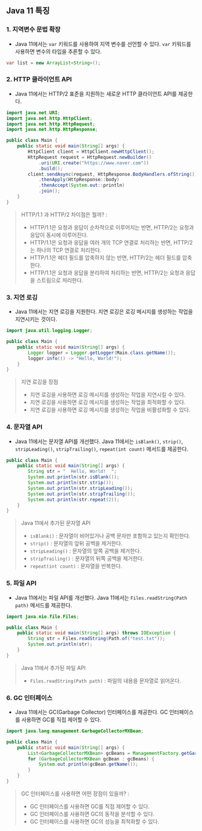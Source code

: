 ## Java 11 특징

### 1. 지역변수 문법 확장

- Java 11에서는 `var` 키워드를 사용하여 지역 변수를 선언할 수 있다. `var` 키워드를 사용하면 변수의 타입을 추론할 수 있다.

```java
var list = new ArrayList<String>();
```

### 2. HTTP 클라이언트 API

- Java 11에서는 HTTP/2 표준을 지원하는 새로운 HTTP 클라이언트 API를 제공한다.

```java
import java.net.URI;
import java.net.http.HttpClient;
import java.net.http.HttpRequest;
import java.net.http.HttpResponse;

public class Main {
    public static void main(String[] args) {
        HttpClient client = HttpClient.newHttpClient();
        HttpRequest request = HttpRequest.newBuilder()
            .uri(URI.create("https://www.naver.com"))
            .build();
        client.sendAsync(request, HttpResponse.BodyHandlers.ofString())
            .thenApply(HttpResponse::body)
            .thenAccept(System.out::println)
            .join();
    }
}
```

> HTTP/1.1 과 HTTP/2 차이점은 뭘까? : 
> - HTTP/1.1은 요청과 응답이 순차적으로 이루어지는 반면, HTTP/2는 요청과 응답이 동시에 이루어진다.
> - HTTP/1.1은 요청과 응답을 여러 개의 TCP 연결로 처리하는 반면, HTTP/2는 하나의 TCP 연결로 처리한다.
> - HTTP/1.1은 헤더 필드를 압축하지 않는 반면, HTTP/2는 헤더 필드를 압축한다.
> - HTTP/1.1은 요청과 응답을 분리하여 처리하는 반면, HTTP/2는 요청과 응답을 스트림으로 처리한다.
 
### 3. 지연 로깅

- Java 11에서는 지연 로깅을 지원한다. 지연 로깅은 로깅 메시지를 생성하는 작업을 지연시키는 것이다.

```java
import java.util.logging.Logger;

public class Main {
    public static void main(String[] args) {
        Logger logger = Logger.getLogger(Main.class.getName());
        logger.info(() -> "Hello, World!");
    }
}
```

> 지연 로깅을 장점
> - 지연 로깅을 사용하면 로깅 메시지를 생성하는 작업을 지연시킬 수 있다.
> - 지연 로깅을 사용하면 로깅 메시지를 생성하는 작업을 최적화할 수 있다.
> - 지연 로깅을 사용하면 로깅 메시지를 생성하는 작업을 비활성화할 수 있다.

### 4. 문자열 API

- Java 11에서는 문자열 API를 개선했다. Java 11에서는 `isBlank()`, `strip()`, `stripLeading()`, `stripTrailing()`, `repeat(int count)` 메서드를 제공한다.

```java
public class Main {
    public static void main(String[] args) {
        String str = "  Hello, World!  ";
        System.out.println(str.isBlank());
        System.out.println(str.strip());
        System.out.println(str.stripLeading());
        System.out.println(str.stripTrailing());
        System.out.println(str.repeat(2));
    }
}
```

> Java 11에서 추가된 문자열 API
> - `isBlank()` : 문자열이 비어있거나 공백 문자만 포함하고 있는지 확인한다.
> - `strip()` : 문자열의 앞뒤 공백을 제거한다.
> - `stripLeading()` : 문자열의 앞쪽 공백을 제거한다.
> - `stripTrailing()` : 문자열의 뒤쪽 공백을 제거한다.
> - `repeat(int count)` : 문자열을 반복한다.

### 5. 파일 API

- Java 11에서는 파일 API를 개선했다. Java 11에서는 `Files.readString(Path path)` 메서드를 제공한다.

```java
import java.nio.file.Files;

public class Main {
    public static void main(String[] args) throws IOException {
        String str = Files.readString(Path.of("test.txt"));
        System.out.println(str);
    }
}
```

> Java 11에서 추가된 파일 API
> - `Files.readString(Path path)` : 파일의 내용을 문자열로 읽어온다.


### 6. GC 인터페이스

- Java 11에서는 GC(Garbage Collector) 인터페이스를 제공한다. GC 인터페이스를 사용하면 GC를 직접 제어할 수 있다.

```java
import java.lang.management.GarbageCollectorMXBean;

public class Main {
    public static void main(String[] args) {
        List<GarbageCollectorMXBean> gcBeans = ManagementFactory.getGarbageCollectorMXBeans();
        for (GarbageCollectorMXBean gcBean : gcBeans) {
            System.out.println(gcBean.getName());
        }
    }
}
```

> GC 인터페이스를 사용하면 어떤 장점이 있을까? :
> - GC 인터페이스를 사용하면 GC를 직접 제어할 수 있다.
> - GC 인터페이스를 사용하면 GC의 동작을 분석할 수 있다.
> - GC 인터페이스를 사용하면 GC의 성능을 최적화할 수 있다.


